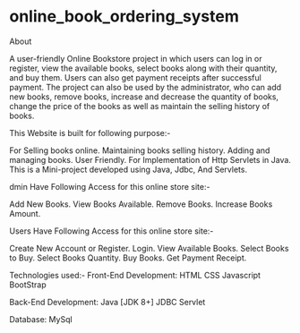 # online_book_ordering_system
About

A user-friendly Online Bookstore project in which users can log in or register, view the available books, select books along with their quantity, and buy them. Users can also get payment receipts after successful payment. The project can also be used by the administrator, who can add new books, remove books, increase and decrease the quantity of books, change the price of the books as well as maintain the selling history of books.

This Website is built for following purpose:-

For Selling books online.
Maintaining books selling history.
Adding and managing books.
User Friendly.
For Implementation of Http Servlets in Java.
This is a Mini-project developed using Java, Jdbc, And Servlets.

dmin Have Following Access for this online store site:-

Add New Books.
View Books Available.
Remove Books.
Increase Books Amount.

Users Have Following Access for this online store site:-

Create New Account or Register.
Login.
View Available Books.
Select Books to Buy.
Select Books Quantity.
Buy Books.
Get Payment Receipt.

Technologies used:-
Front-End Development:
HTML
CSS
Javascript
BootStrap

Back-End Development:
Java [JDK 8+]
JDBC
Servlet

Database:
MySql

